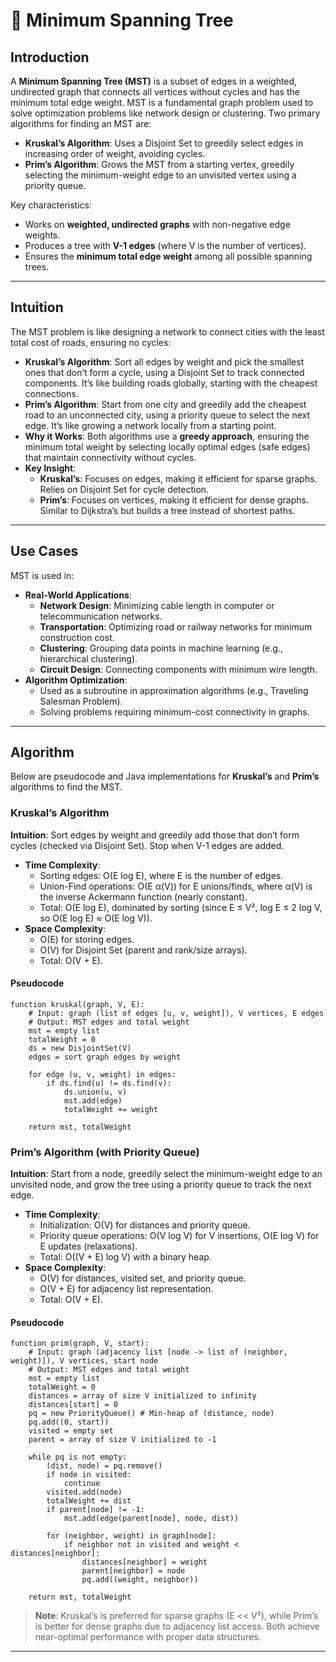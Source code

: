 # 🌳 Minimum Spanning Tree

## Introduction

A **Minimum Spanning Tree (MST)** is a subset of edges in a weighted, undirected graph that connects all vertices
without cycles and has the minimum total edge weight. MST is a fundamental graph problem used to
solve optimization problems like network design or clustering. Two primary algorithms for finding an MST are:

- **Kruskal’s Algorithm**: Uses a Disjoint Set to greedily select edges in increasing order of weight, avoiding cycles.
- **Prim’s Algorithm**: Grows the MST from a starting vertex, greedily selecting the minimum-weight edge to an unvisited
  vertex using a priority queue.

Key characteristics:

- Works on **weighted, undirected graphs** with non-negative edge weights.
- Produces a tree with **V-1 edges** (where V is the number of vertices).
- Ensures the **minimum total edge weight** among all possible spanning trees.

---

## Intuition

The MST problem is like designing a network to connect cities with the least total cost of roads, ensuring no cycles:

- **Kruskal’s Algorithm**: Sort all edges by weight and pick the smallest ones that don’t form a cycle, using a Disjoint
  Set to track connected components. It’s like building roads globally, starting with the cheapest connections.
- **Prim’s Algorithm**: Start from one city and greedily add the cheapest road to an unconnected city, using a priority
  queue to select the next edge. It’s like growing a network locally from a starting point.
- **Why it Works**: Both algorithms use a **greedy approach**, ensuring the minimum total weight by selecting locally
  optimal edges (safe edges) that maintain connectivity without cycles.
- **Key Insight**:
    - **Kruskal’s**: Focuses on edges, making it efficient for sparse graphs. Relies on Disjoint Set for cycle
      detection.
    - **Prim’s**: Focuses on vertices, making it efficient for dense graphs. Similar to Dijkstra’s but builds a tree
      instead of shortest paths.

---

## Use Cases

MST is used in:

- **Real-World Applications**:
    - **Network Design**: Minimizing cable length in computer or telecommunication networks.
    - **Transportation**: Optimizing road or railway networks for minimum construction cost.
    - **Clustering**: Grouping data points in machine learning (e.g., hierarchical clustering).
    - **Circuit Design**: Connecting components with minimum wire length.
- **Algorithm Optimization**:
    - Used as a subroutine in approximation algorithms (e.g., Traveling Salesman Problem).
    - Solving problems requiring minimum-cost connectivity in graphs.

---

## Algorithm

Below are pseudocode and Java implementations for **Kruskal’s** and **Prim’s** algorithms to find the MST.

### Kruskal’s Algorithm

**Intuition**: Sort edges by weight and greedily add those that don’t form cycles (checked via Disjoint Set). Stop when
V-1 edges are added.

- **Time Complexity**:
    - Sorting edges: O(E log E), where E is the number of edges.
    - Union-Find operations: O(E α(V)) for E unions/finds, where α(V) is the inverse Ackermann function (nearly
      constant).
    - Total: O(E log E), dominated by sorting (since E ≤ V², log E ≤ 2 log V, so O(E log E) ≈ O(E log V)).
- **Space Complexity**:
    - O(E) for storing edges.
    - O(V) for Disjoint Set (parent and rank/size arrays).
    - Total: O(V + E).

#### Pseudocode

```
function kruskal(graph, V, E):
    # Input: graph (list of edges [u, v, weight]), V vertices, E edges
    # Output: MST edges and total weight
    mst = empty list
    totalWeight = 0
    ds = new DisjointSet(V)
    edges = sort graph edges by weight

    for edge (u, v, weight) in edges:
        if ds.find(u) != ds.find(v):
            ds.union(u, v)
            mst.add(edge)
            totalWeight += weight
    
    return mst, totalWeight
```

### Prim’s Algorithm (with Priority Queue)

**Intuition**: Start from a node, greedily select the minimum-weight edge to an unvisited node, and grow the tree using
a priority queue to track the next edge.

- **Time Complexity**:
    - Initialization: O(V) for distances and priority queue.
    - Priority queue operations: O(V log V) for V insertions, O(E log V) for E updates (relaxations).
    - Total: O((V + E) log V) with a binary heap.
- **Space Complexity**:
    - O(V) for distances, visited set, and priority queue.
    - O(V + E) for adjacency list representation.
    - Total: O(V + E).

#### Pseudocode

```
function prim(graph, V, start):
    # Input: graph (adjacency list [node -> list of (neighbor, weight)]), V vertices, start node
    # Output: MST edges and total weight
    mst = empty list
    totalWeight = 0
    distances = array of size V initialized to infinity
    distances[start] = 0
    pq = new PriorityQueue() # Min-heap of (distance, node)
    pq.add((0, start))
    visited = empty set
    parent = array of size V initialized to -1

    while pq is not empty:
        (dist, node) = pq.remove()
        if node in visited:
            continue
        visited.add(node)
        totalWeight += dist
        if parent[node] != -1:
            mst.add(edge(parent[node], node, dist))
        
        for (neighbor, weight) in graph[node]:
            if neighbor not in visited and weight < distances[neighbor]:
                distances[neighbor] = weight
                parent[neighbor] = node
                pq.add((weight, neighbor))
    
    return mst, totalWeight
```

> **Note**: Kruskal’s is preferred for sparse graphs (E << V²), while Prim’s is better for dense graphs due to adjacency
> list access. Both achieve near-optimal performance with proper data structures.

---